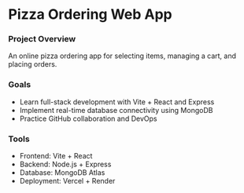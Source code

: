 # Pizza Ordering Web App
### Project Overview
An online pizza ordering app for selecting items, managing a cart, and placing orders.

### Goals
- Learn full-stack development with Vite + React and Express
- Implement real-time database connectivity using MongoDB
- Practice GitHub collaboration and DevOps

### Tools
- Frontend: Vite + React
- Backend: Node.js + Express
- Database: MongoDB Atlas
- Deployment: Vercel + Render
